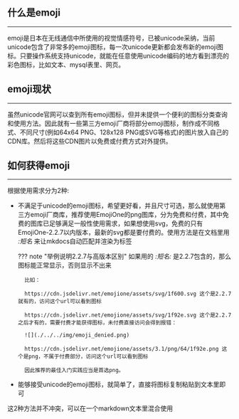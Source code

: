 ## **什么是emoji**

---

emoji是日本在无线通信中所使用的视觉情感符号，已被unicode采纳，当前unicode包含了非常多的emoji图标，每一次unicode更新都会发布新的emoji图标。只要操作系统支持unicode，就能在任意使用unicode编码的地方看到漂亮的彩色图标，比如文本、mysql表里、网页。

## **emoji现状**

---

虽然unicode官网可以查到所有emoji图标，但并未提供一个便利的图标分类查询和使用方法。因此就有一些第三方emoji厂商将部分emoji图标，制作成不同格式、不同尺寸(例如64x64 PNG、128x128 PNG或SVG等格式)的图片放入自己的CDN库。然后将这些CDN图片以免费或付费方式对外提供。

## **如何获得emoji**

---

根据使用需求分为2种:

- 不满足于unicode的emoji图标，希望更好看，并且尺寸可选，那么就使用第三方emoji厂商库，推荐使用EmojiOne的png图库，分为免费和付费，其中免费的图库已足够满足一般性使用需求，如果想使用svg，免费的只有EmojiOne-2.2.7以内版本，最新的svg都是要付费的。使用方法是在文档里用 *:短名* 来让mkdocs自动匹配并渲染为<img>标签

	??? note "举例说明2.2.7与高版本区别"
		如果用的 *:短名:* 是2.2.7包含的，那么图标能正常显示，否则显示不出来

		比如：

		https://cdn.jsdelivr.net/emojione/assets/svg/1f600.svg 这个是2.2.7就有的，访问这个url可以看到图标

		https://cdn.jsdelivr.net/emojione/assets/svg/1f92e.svg 这个是2.2.7之后才有的，需要付费才能获得图标，未付费直接访问会得到报错：

		![](./../../img/emoji_denied.png)

		https://cdn.jsdelivr.net/emojione/assets/3.1/png/64/1f92e.png 这个是png，不属于付费部分，访问这个url可以看到图标

		因此推荐的最佳入门实践应当是首选png。

- 能够接受unicode的emoji图标，就简单了，直接将图标复制粘贴到文本里即可

这2种方法并不冲突，可以在一个markdown文本里混合使用
